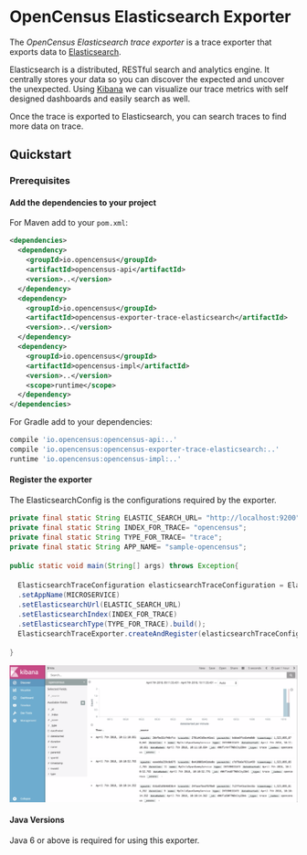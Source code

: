 # OpenCensus Elasticsearch Exporter

The *OpenCensus Elasticsearch trace exporter* is a trace exporter that exports
data to [Elasticsearch](https://www.elastic.co/products/elasticsearch).

Elasticsearch is a distributed, RESTful search and analytics engine.
It centrally stores your data so you can discover the expected and uncover the unexpected.
Using [Kibana](https://www.elastic.co/products/kibana) we can visualize our trace metrics
with self designed dashboards and easily search as well.

Once the trace is exported to Elasticsearch, you can search traces to find more data on trace.



## Quickstart


### Prerequisites

#### Add the dependencies to your project

For Maven add to your `pom.xml`:

```xml
<dependencies>
  <dependency>
    <groupId>io.opencensus</groupId>
    <artifactId>opencensus-api</artifactId>
    <version>..</version>
  </dependency>
  <dependency>
    <groupId>io.opencensus</groupId>
    <artifactId>opencensus-exporter-trace-elasticsearch</artifactId>
    <version>..</version>
  </dependency>
  <dependency>
    <groupId>io.opencensus</groupId>
    <artifactId>opencensus-impl</artifactId>
    <version>..</version>
    <scope>runtime</scope>
  </dependency>
</dependencies>
```

For Gradle add to your dependencies:

```groovy
compile 'io.opencensus:opencensus-api:..'
compile 'io.opencensus:opencensus-exporter-trace-elasticsearch:..'
runtime 'io.opencensus:opencensus-impl:..'
```

#### Register the exporter

The ElasticsearchConfig is the configurations required by the exporter.

```java
private final static String ELASTIC_SEARCH_URL= "http://localhost:9200";
private final static String INDEX_FOR_TRACE= "opencensus";
private final static String TYPE_FOR_TRACE= "trace";
private final static String APP_NAME= "sample-opencensus";

public static void main(String[] args) throws Exception{
      
  ElasticsearchTraceConfiguration elasticsearchTraceConfiguration = ElasticsearchTraceConfiguration.builder()
  .setAppName(MICROSERVICE)
  .setElasticsearchUrl(ELASTIC_SEARCH_URL)
  .setElasticsearchIndex(INDEX_FOR_TRACE)
  .setElasticsearchType(TYPE_FOR_TRACE).build();
  ElasticsearchTraceExporter.createAndRegister(elasticsearchTraceConfiguration);
    
}
```


![Sample Traces exported to Elasticsearch](https://raw.githubusercontent.com/malike/distributed-tracing/master/opencensus/distributed_tracing_elk_discover.png?raw=true)


#### Java Versions

Java 6 or above is required for using this exporter.


